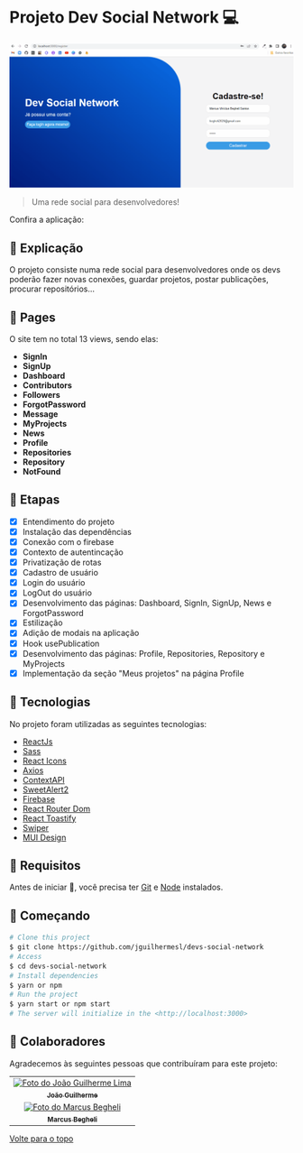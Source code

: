 # Projeto Dev Social Network 💻

<img src="./src/assets/previewsocialdev.gif"/>

>  Uma rede social para desenvolvedores!

Confira a aplicação:  <br>

## :page_facing_up: Explicação

O projeto consiste numa rede social para desenvolvedores onde os devs poderão fazer novas conexões, guardar projetos, postar publicações, procurar repositórios...
 
## 📁 Pages

O site tem no total 13 views, sendo elas:

- **SignIn**
- **SignUp**
- **Dashboard** 
- **Contributors** 
- **Followers** 
- **ForgotPassword** 
- **Message** 
- **MyProjects** 
- **News** 
- **Profile** 
- **Repositories** 
- **Repository** 
- **NotFound** 
## :dart: Etapas ##

- [x] Entendimento do projeto 
- [x] Instalação das dependências
- [x] Conexão com o firebase
- [x] Contexto de autentincação 
- [x] Privatização de rotas
- [x] Cadastro de usuário
- [x] Login do usuário
- [x] LogOut do usuário
- [x] Desenvolvimento das páginas: Dashboard, SignIn, SignUp, News e ForgotPassword 
- [x] Estilização 
- [x] Adição de modais na aplicação
- [x] Hook usePublication
- [x] Desenvolvimento das páginas: Profile, Repositories, Repository e MyProjects 
- [x] Implementação da seção "Meus projetos" na página Profile

## :rocket: Tecnologias ##

No projeto foram utilizadas as seguintes tecnologias:

- [ReactJs](https://pt-br.reactjs.org/)
- [Sass](https://sass-lang.com/)
- [React Icons](https://react-icons.github.io/react-icons/)
- [Axios](https://www.npmjs.com/package/axios)
- [ContextAPI](https://pt-br.reactjs.org/docs/context.html)
- [SweetAlert2](https://sweetalert2.github.io/)
- [Firebase](https://firebase.google.com/?hl=pt)
- [React Router Dom](https://reactrouter.com/web/guides/quick-start)
- [React Toastify](https://fkhadra.github.io/react-toastify/)
- [Swiper](https://swiperjs.com/)
- [MUI Design](https://mui.com/pt/)

## :closed_book: Requisitos ##

Antes de iniciar :checkered_flag:, você precisa ter [Git](https://git-scm.com) e [Node](https://nodejs.org/en/) instalados.

## :checkered_flag: Começando ##

```bash
# Clone this project
$ git clone https://github.com/jguilhermesl/devs-social-network
# Access
$ cd devs-social-network
# Install dependencies
$ yarn or npm 
# Run the project
$ yarn start or npm start 
# The server will initialize in the <http://localhost:3000>
```
## 🤝 Colaboradores

Agradecemos às seguintes pessoas que contribuíram para este projeto:

<table>
  <tr>
    <td align="center">
      <a href="#">
        <img src="https://media-exp1.licdn.com/dms/image/C4D03AQEEieIa-_h22g/profile-displayphoto-shrink_800_800/0/1651164045663?e=1658966400&v=beta&t=20osuQdvJ8V16r834e0NxcSHYMEE_1t-okD5LF-wATw" width="160px;" alt="Foto do João Guilherme Lima"/><br>
          <sub>
            <b>João Guilherme</b>
          </sub>
        </a>
      </td>
  </tr>
  <tr>
    <td align="center">
      <a href="#">
        <img src="https://media-exp1.licdn.com/dms/image/C4D03AQFrRUGC6s_pdQ/profile-displayphoto-shrink_800_800/0/1647262353026?e=1663804800&v=beta&t=yXF4Jx_DSsYTFJAagaG3YmBown8_lTd4ZxUvGHcyqLM" width="160px;" alt="Foto do Marcus Begheli"/><br>
          <sub>
            <b>Marcus Begheli</b>
          </sub>
        </a>
      </td>
  </tr>
</table>

<a href="#top">Volte para o topo</a>
